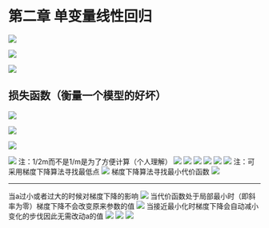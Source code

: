 # 第二章   单变量线性回归


![](%E7%AC%AC%E4%BA%8C%E7%AB%A0%20%20%20%E5%8D%95%E5%8F%98%E9%87%8F%E7%BA%BF%E6%80%A7%E5%9B%9E%E5%BD%92/CA1FF055-52F2-4EF8-BDAD-9A62A00DF05F.png)


![](%E7%AC%AC%E4%BA%8C%E7%AB%A0%20%20%20%E5%8D%95%E5%8F%98%E9%87%8F%E7%BA%BF%E6%80%A7%E5%9B%9E%E5%BD%92/BF5190CC-8B62-4751-A40E-5ADD7B2E362E.png)

![](%E7%AC%AC%E4%BA%8C%E7%AB%A0%20%20%20%E5%8D%95%E5%8F%98%E9%87%8F%E7%BA%BF%E6%80%A7%E5%9B%9E%E5%BD%92/ED5E4386-0DE0-4775-824D-8344195328D9.png)
## 损失函数（衡量一个模型的好坏）

![](%E7%AC%AC%E4%BA%8C%E7%AB%A0%20%20%20%E5%8D%95%E5%8F%98%E9%87%8F%E7%BA%BF%E6%80%A7%E5%9B%9E%E5%BD%92/188E868E-3487-45B3-BCB9-47D716DAFFEB.png)

![](%E7%AC%AC%E4%BA%8C%E7%AB%A0%20%20%20%E5%8D%95%E5%8F%98%E9%87%8F%E7%BA%BF%E6%80%A7%E5%9B%9E%E5%BD%92/DB912AC5-912F-46C7-AB53-1A5690BC87F6.png)

![](%E7%AC%AC%E4%BA%8C%E7%AB%A0%20%20%20%E5%8D%95%E5%8F%98%E9%87%8F%E7%BA%BF%E6%80%A7%E5%9B%9E%E5%BD%92/B75364DA-833B-41DF-8E0E-9E7790F56ECD.png)

![](%E7%AC%AC%E4%BA%8C%E7%AB%A0%20%20%20%E5%8D%95%E5%8F%98%E9%87%8F%E7%BA%BF%E6%80%A7%E5%9B%9E%E5%BD%92/458E5992-5235-440E-9A99-7C748F0764DF.png)
注：1/2m而不是1/m是为了方便计算（个人理解）
![](%E7%AC%AC%E4%BA%8C%E7%AB%A0%20%20%20%E5%8D%95%E5%8F%98%E9%87%8F%E7%BA%BF%E6%80%A7%E5%9B%9E%E5%BD%92/A0A7AA30-7686-4A0A-8931-155685DB2E31.png)
![](%E7%AC%AC%E4%BA%8C%E7%AB%A0%20%20%20%E5%8D%95%E5%8F%98%E9%87%8F%E7%BA%BF%E6%80%A7%E5%9B%9E%E5%BD%92/9E229F4F-1E82-40BE-A1B7-D1915D478A9E.png)
![](%E7%AC%AC%E4%BA%8C%E7%AB%A0%20%20%20%E5%8D%95%E5%8F%98%E9%87%8F%E7%BA%BF%E6%80%A7%E5%9B%9E%E5%BD%92/4F873BEB-4763-4475-9129-E77A1C9F0D7C.png)
![](%E7%AC%AC%E4%BA%8C%E7%AB%A0%20%20%20%E5%8D%95%E5%8F%98%E9%87%8F%E7%BA%BF%E6%80%A7%E5%9B%9E%E5%BD%92/0EEE9855-D03F-4206-BE5F-AA0A04B7B38B.png)
![](%E7%AC%AC%E4%BA%8C%E7%AB%A0%20%20%20%E5%8D%95%E5%8F%98%E9%87%8F%E7%BA%BF%E6%80%A7%E5%9B%9E%E5%BD%92/7BDA67B9-0B6F-4B9E-BA7A-DC7A5A42441A.png)
![](%E7%AC%AC%E4%BA%8C%E7%AB%A0%20%20%20%E5%8D%95%E5%8F%98%E9%87%8F%E7%BA%BF%E6%80%A7%E5%9B%9E%E5%BD%92/378996B3-13B5-4831-9D26-6A7069A66696.png)
注：可采用梯度下降算法寻找最低点
![](%E7%AC%AC%E4%BA%8C%E7%AB%A0%20%20%20%E5%8D%95%E5%8F%98%E9%87%8F%E7%BA%BF%E6%80%A7%E5%9B%9E%E5%BD%92/BAB9C23C-B3E1-4933-8458-4D0700928729.png)
梯度下降算法寻找最小代价函数
![](%E7%AC%AC%E4%BA%8C%E7%AB%A0%20%20%20%E5%8D%95%E5%8F%98%E9%87%8F%E7%BA%BF%E6%80%A7%E5%9B%9E%E5%BD%92/25CEF7BA-5A72-450E-B1EC-25651A6233F4.png)
- - - -
当a过小或者过大的时候对梯度下降的影响
![](%E7%AC%AC%E4%BA%8C%E7%AB%A0%20%20%20%E5%8D%95%E5%8F%98%E9%87%8F%E7%BA%BF%E6%80%A7%E5%9B%9E%E5%BD%92/DBF0E6A7-18AE-4C42-9D10-04E80582BD6C.png)
当代价函数处于局部最小时（即斜率为零）梯度下降不会改变原来参数的值
![](%E7%AC%AC%E4%BA%8C%E7%AB%A0%20%20%20%E5%8D%95%E5%8F%98%E9%87%8F%E7%BA%BF%E6%80%A7%E5%9B%9E%E5%BD%92/D150001B-C9A8-401E-B86A-C07600B3F231.png)
 当接近最小化时梯度下降会自动减小变化的步伐因此无需改动a的值
![](%E7%AC%AC%E4%BA%8C%E7%AB%A0%20%20%20%E5%8D%95%E5%8F%98%E9%87%8F%E7%BA%BF%E6%80%A7%E5%9B%9E%E5%BD%92/2AB49456-FA08-41E4-A8D2-C4D17F5D5EB8.png)
![](%E7%AC%AC%E4%BA%8C%E7%AB%A0%20%20%20%E5%8D%95%E5%8F%98%E9%87%8F%E7%BA%BF%E6%80%A7%E5%9B%9E%E5%BD%92/0096738C-2F68-44A4-A8F3-49F1396CA0B7.png)
![](%E7%AC%AC%E4%BA%8C%E7%AB%A0%20%20%20%E5%8D%95%E5%8F%98%E9%87%8F%E7%BA%BF%E6%80%A7%E5%9B%9E%E5%BD%92/2E7F112F-0806-479E-BF68-63E86E18E90D.png)


